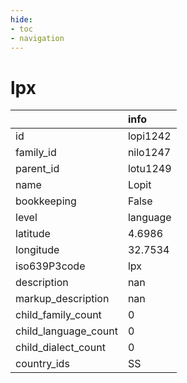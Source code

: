 ```yaml
---
hide:
- toc
- navigation
---
```

# lpx
|                      | info     |
|:---------------------|:---------|
| id                   | lopi1242 |
| family_id            | nilo1247 |
| parent_id            | lotu1249 |
| name                 | Lopit    |
| bookkeeping          | False    |
| level                | language |
| latitude             | 4.6986   |
| longitude            | 32.7534  |
| iso639P3code         | lpx      |
| description          | nan      |
| markup_description   | nan      |
| child_family_count   | 0        |
| child_language_count | 0        |
| child_dialect_count  | 0        |
| country_ids          | SS       |